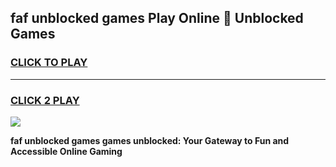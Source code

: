 
## faf unblocked games Play Online 👋 Unblocked Games
<h3>
<a href="https://premium.freeplayer.one?title=faf_unblocked_games&ref=19F">CLICK TO PLAY</a></h3>
<hr>

<h3>
<a href="https://premium.freeplayer.one?title=faf_unblocked_games&ref=19F">CLICK 2 PLAY</a>
  
</h3>

<a href="https://premium.freeplayer.one?title=faf_unblocked_games&ref=19F"><img src="https://clearcache.store/games.png"></a>


**faf unblocked games games unblocked: Your Gateway to Fun and Accessible Online Gaming**
